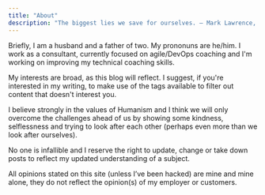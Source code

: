 ```yaml
---
title: "About"
description: "The biggest lies we save for ourselves. ― Mark Lawrence, Prince of Thorns"
---
```


Briefly, I am a husband and a father of two. My prononuns are he/him.  I work as a consultant, currently focused on agile/DevOps coaching and I'm working on improving my technical coaching skills.

My interests are broad, as this blog will reflect. I suggest, if you're interested in my writing, to make use of the tags available to filter out content that doesn't interest you.

I believe strongly in the values of Humanism and I think we will only overcome the challenges ahead of us by showing some kindness, selflessness and trying to look after each other (perhaps even more than we look after ourselves).

No one is infallible and I reserve the right to update, change or take down posts to reflect my updated understanding of a subject.

All opinions stated on this site (unless I’ve been hacked) are mine and mine alone, they do not reflect the opinion(s) of my employer or customers.
